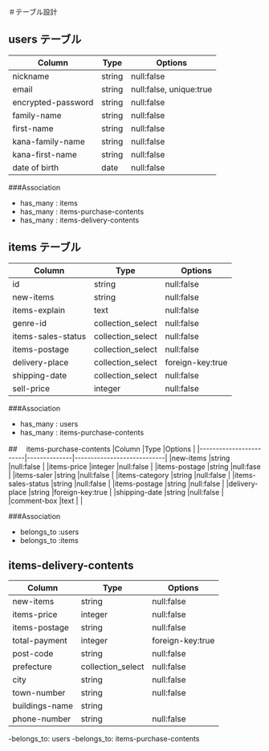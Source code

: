 ＃テーブル設計

## users テーブル

|Column                 |Type          |Options                     |
|-----------------------|--------------|----------------------------|
|nickname               |string        |null:false                  |
|email                  |string        |null:false, unique:true     |
|encrypted-password     |string        |null:false                  |
|family-name            |string        |null:false                  |
|first-name             |string        |null:false                  |
|kana-family-name       |string        |null:false                  |
|kana-first-name        |string        |null:false                  |
|date of birth          |date          |null:false                  |

###Association

- has_many : items
- has_many : items-purchase-contents
- has_many : items-delivery-contents

## items テーブル

|Column                  |Type              |Options                     |
|------------------------|------------------|----------------------------|
|id                      |string            |null:false                  |
|new-items               |string            |null:false                  |
|items-explain           |text              |null:false                  |
|genre-id                |collection_select |null:false                  |
|items-sales-status      |collection_select |null:false                  |
|items-postage           |collection_select |null:false                  |
|delivery-place          |collection_select |foreign-key:true            |
|shipping-date           |collection_select |null:false                  |
|sell-price              |integer           |null:false                  |

###Association

- has_many : users
- has_many : items-purchase-contents

##　 items-purchase-contents
|Column                  |Type          |Options                     |
|------------------------|--------------|----------------------------|
|new-items               |string        |null:false                  |
|items-price             |integer       |null:false                  |
|items-postage           |string        |null:fase                   |
|items-saler             |string        |null:false                  |
|items-category          |string        |null:false                  |
|items-sales-status      |string        |null:false                  |
|items-postage           |string        |null:false                  |
|delivery-place          |string        |foreign-key:true            |
|shipping-date           |string        |null:false                  |
|comment-box             |text          |                            |

###Association

- belongs_to :users
- belongs_to :items

## items-delivery-contents
|Column                   |Type              |Options                    |
|-------------------------|------------------|---------------------------|
|new-items                |string            |null:false                 |
|items-price              |integer           |null:false                 |
|items-postage            |string            |null:false                 |
|total-payment            |integer           |foreign-key:true           |
|post-code                |string            |null:false                 |
|prefecture               |collection_select |null:false                 |
|city                     |string            |null:false                 |
|town-number              |string            |null:false                 |
|buildings-name           |string            |                           |
|phone-number             |string            |null:false                 |

-belongs_to: users
-belongs_to: items-purchase-contents